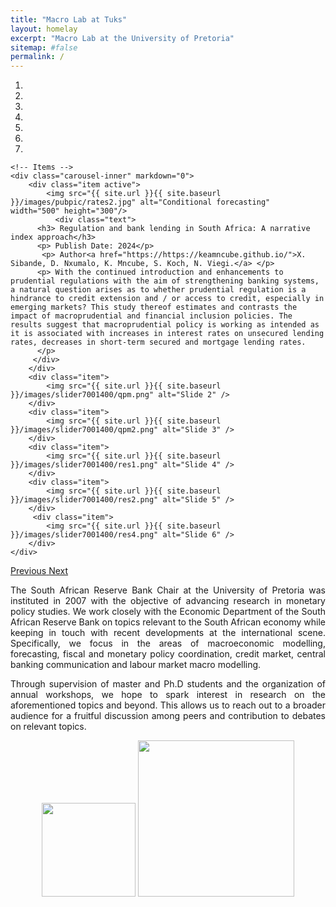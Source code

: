```yaml
---
title: "Macro Lab at Tuks"
layout: homelay
excerpt: "Macro Lab at the University of Pretoria"
sitemap: #false
permalink: /
---
```


<div markdown="0" id="carousel" class="carousel slide" data-ride="carousel" data-interval="4000" data-pause="hover" >
    <!-- Menu -->
    <ol class="carousel-indicators">
        <li data-target="#carousel" data-slide-to="0" class="active"></li>
        <li data-target="#carousel" data-slide-to="1"></li>
        <li data-target="#carousel" data-slide-to="2"></li>
        <li data-target="#carousel" data-slide-to="3"></li>
        <li data-target="#carousel" data-slide-to="4"></li>
        <li data-target="#carousel" data-slide-to="5"></li>
        <li data-target="#carousel" data-slide-to="6"></li>
    </ol>

    <!-- Items -->
    <div class="carousel-inner" markdown="0">
        <div class="item active">
            <img src="{{ site.url }}{{ site.baseurl }}/images/pubpic/rates2.jpg" alt="Conditional forecasting"  width="500" height="300"/> 
              <div class="text">
          <h3> Regulation and bank lending in South Africa: A narrative index approach</h3>
          <p> Publish Date: 2024</p>
           <p> Author<a href="https://https://keamncube.github.io/">X. Sibande, D. Nxumalo, K. Mncube, S. Koch, N. Viegi.</a> </p>
          <p> With the continued introduction and enhancements to prudential regulations with the aim of strengthening banking systems, a natural question arises as to whether prudential regulation is a hindrance to credit extension and / or access to credit, especially in emerging markets? This study thereof estimates and contrasts the impact of macroprudential and financial inclusion policies. The results suggest that macroprudential policy is working as intended as it is associated with increases in interest rates on unsecured lending rates, decreases in short-term secured and mortgage lending rates.
          </p>      
         </div>  
        </div>
        <div class="item">
            <img src="{{ site.url }}{{ site.baseurl }}/images/slider7001400/qpm.png" alt="Slide 2" />
        </div>
        <div class="item">
            <img src="{{ site.url }}{{ site.baseurl }}/images/slider7001400/qpm2.png" alt="Slide 3" />
        </div>
        <div class="item">
            <img src="{{ site.url }}{{ site.baseurl }}/images/slider7001400/res1.png" alt="Slide 4" />
        </div>
        <div class="item">
            <img src="{{ site.url }}{{ site.baseurl }}/images/slider7001400/res2.png" alt="Slide 5" />
        </div>       
         <div class="item">
            <img src="{{ site.url }}{{ site.baseurl }}/images/slider7001400/res4.png" alt="Slide 6" />
        </div>
    </div>
  <a class="left carousel-control" href="#carousel" role="button" data-slide="prev">
    <span class="glyphicon glyphicon-chevron-left" aria-hidden="true"></span>
    <span class="sr-only">Previous</span>
  </a>
  <a class="right carousel-control" href="#carousel" role="button" data-slide="next">
    <span class="glyphicon glyphicon-chevron-right" aria-hidden="true"></span>
    <span class="sr-only">Next</span>
  </a>
</div>

<p align="justify">The South African Reserve Bank Chair at the University of Pretoria was instituted in 2007 with the objective of advancing research in monetary policy studies. We work closely with the Economic Department of the South African Reserve Bank on topics relevant to the South African economy while keeping in touch with recent developments at the international scene. Specifically, we focus in the areas of macroeconomic modelling, forecasting, fiscal and monetary policy coordination, credit market, central banking communication and labour market macro modelling.</p>

<p align="justify">Through supervision of master and Ph.D students  and the organization of annual workshops, we hope to spark interest in research on the aforementioned topics and beyond. This allows us to reach out to a broader audience for a fruitful discussion among peers and contribution to debates on relevant topics.</p>




<center>
<figure class="second">
  <img src="{{ site.url }}{{ site.baseurl }}/images/logopic/sarb.png" style="width: 150px">
  <img src="{{ site.url }}{{ site.baseurl }}/images/logopic/tuks.png" style="width: 250px">
</figure>
</center>
